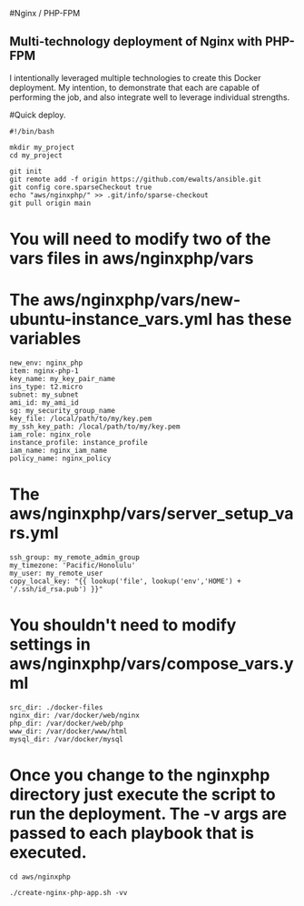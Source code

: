 #Nginx / PHP-FPM

Multi-technology deployment of Nginx with PHP-FPM
---
I intentionally leveraged multiple technologies to create this Docker deployment.  My intention, to demonstrate that each are capable of performing the job, and also integrate well to leverage individual strengths.


#Quick deploy.


    #!/bin/bash

    mkdir my_project
    cd my_project

    git init
    git remote add -f origin https://github.com/ewalts/ansible.git
    git config core.sparseCheckout true
    echo "aws/nginxphp/" >> .git/info/sparse-checkout
    git pull origin main
    

# You will need to modify two of the vars files in aws/nginxphp/vars
# The aws/nginxphp/vars/new-ubuntu-instance_vars.yml has these variables

    new_env: nginx_php
    item: nginx-php-1
    key_name: my_key_pair_name
    ins_type: t2.micro
    subnet: my_subnet
    ami_id: my_ami_id
    sg: my_security_group_name
    key_file: /local/path/to/my/key.pem
    my_ssh_key_path: /local/path/to/my/key.pem
    iam_role: nginx_role
    instance_profile: instance_profile
    iam_name: nginx_iam_name
    policy_name: nginx_policy


# The aws/nginxphp/vars/server_setup_vars.yml 

    ssh_group: my_remote_admin_group
    my_timezone: 'Pacific/Honolulu'
    my_user: my_remote_user
    copy_local_key: "{{ lookup('file', lookup('env','HOME') + '/.ssh/id_rsa.pub') }}"


# You shouldn't need to modify settings in aws/nginxphp/vars/compose_vars.yml
    
    src_dir: ./docker-files
    nginx_dir: /var/docker/web/nginx
    php_dir: /var/docker/web/php
    www_dir: /var/docker/www/html
    mysql_dir: /var/docker/mysql
    

# Once you change to the nginxphp directory just execute the script to run the deployment.  The -v args are passed to each playbook that is executed.
     
    cd aws/nginxphp

    ./create-nginx-php-app.sh -vv

